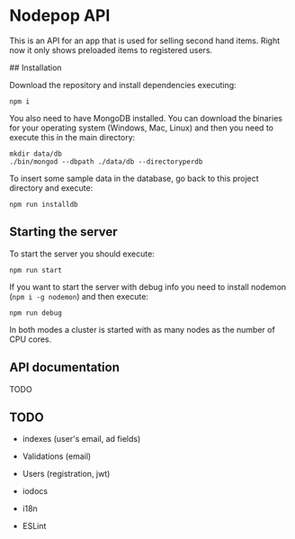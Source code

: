 # Nodepop API

This is an API for an app that is used for selling second hand items. Right now it only shows preloaded items to registered users.

## Installation

Download the repository and install dependencies executing:

```shell
npm i
```

You also need to have MongoDB installed. You can download the binaries for your operating system (Windows, Mac, Linux) and then you need to execute this in the main directory:

```shell
mkdir data/db
./bin/mongod --dbpath ./data/db --directoryperdb
```

To insert some sample data in the database, go back to this project directory and execute:

```shell
npm run installdb
```

## Starting the server

To start the server you should execute:

```shell
npm run start
```

If you want to start the server with debug info you need to install nodemon (`npm i -g nodemon`) and then execute:

```shell
npm run debug
```

In both modes a cluster is started with as many nodes as the number of CPU cores.

## API documentation

TODO

## TODO

* indexes (user's email, ad fields)
* Validations (email)
* Users (registration, jwt)

* iodocs
* i18n
* ESLint